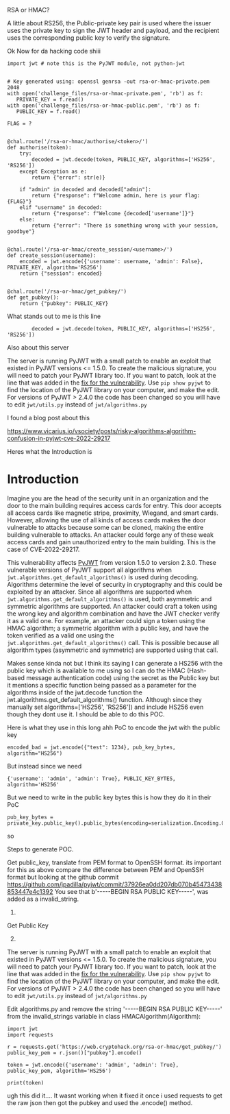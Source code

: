 

RSA or HMAC? 


A little about RS256, the Public-private key pair is used where the issuer uses the private key to sign the JWT header and payload, and the recipient uses the corresponding public key to verify the signature.

Ok Now for da hacking code shiii


```
import jwt # note this is the PyJWT module, not python-jwt


# Key generated using: openssl genrsa -out rsa-or-hmac-private.pem 2048
with open('challenge_files/rsa-or-hmac-private.pem', 'rb') as f:
   PRIVATE_KEY = f.read()
with open('challenge_files/rsa-or-hmac-public.pem', 'rb') as f:
   PUBLIC_KEY = f.read()

FLAG = ?


@chal.route('/rsa-or-hmac/authorise/<token>/')
def authorise(token):
    try:
        decoded = jwt.decode(token, PUBLIC_KEY, algorithms=['HS256', 'RS256'])
    except Exception as e:
        return {"error": str(e)}

    if "admin" in decoded and decoded["admin"]:
        return {"response": f"Welcome admin, here is your flag: {FLAG}"}
    elif "username" in decoded:
        return {"response": f"Welcome {decoded['username']}"}
    else:
        return {"error": "There is something wrong with your session, goodbye"}


@chal.route('/rsa-or-hmac/create_session/<username>/')
def create_session(username):
    encoded = jwt.encode({'username': username, 'admin': False}, PRIVATE_KEY, algorithm='RS256')
    return {"session": encoded}


@chal.route('/rsa-or-hmac/get_pubkey/')
def get_pubkey():
    return {"pubkey": PUBLIC_KEY}
```


What stands out to me is this line 

```
        decoded = jwt.decode(token, PUBLIC_KEY, algorithms=['HS256', 'RS256'])
```

Also about this server

The server is running PyJWT with a small patch to enable an exploit that existed in PyJWT versions <= 1.5.0. To create the malicious signature, you will need to patch your PyJWT library too. If you want to patch, look at the line that was added in the [fix for the vulnerability](https://github.com/jpadilla/pyjwt/commit/37926ea0dd207db070b45473438853447e4c1392). Use `pip show pyjwt` to find the location of the PyJWT library on your computer, and make the edit. For versions of PyJWT > 2.4.0 the code has been changed so you will have to edit `jwt/utils.py` instead of `jwt/algorithms.py`


I found a blog post about this


https://www.vicarius.io/vsociety/posts/risky-algorithms-algorithm-confusion-in-pyjwt-cve-2022-29217


Heres what the Introduction is

# Introduction

Imagine you are the head of the security unit in an organization and the door to the main building requires access cards for entry. This door accepts all access cards like magnetic stripe, proximity, Wiegand, and smart cards. However, allowing the use of all kinds of access cards makes the door vulnerable to attacks because some can be cloned, making the entire building vulnerable to attacks. An attacker could forge any of these weak access cards and gain unauthorized entry to the main building. This is the case of CVE-2022-29217.

This vulnerability affects [PyJWT](https://pypi.org/project/PyJWT/) from version 1.5.0 to version 2.3.0. These vulnerable versions of PyJWT support all algorithms when `jwt.algorithms.get_default_algorithms()` is used during decoding. Algorithms determine the level of security in cryptography and this could be exploited by an attacker. Since all algorithms are supported when `jwt.algorithms.get_default_algorithms()` is used, both asymmetric and symmetric algorithms are supported. An attacker could craft a token using the wrong key and algorithm combination and have the JWT checker verify it as a valid one. For example, an attacker could sign a token using the HMAC algorithm; a symmetric algorithm with a public key, and have the token verified as a valid one using the `jwt.algorithms.get_default_algorithms()` call. This is possible because all algorithm types (asymmetric and symmetric) are supported using that call.


Makes sense kinda not but I think its saying I can generate a HS256 with the public key which is available to me using so I can do the HMAC (Hash-based message authentication code) using the secret as the Public key but it mentions a specific function being passed as a parameter for the algorithms inside of the jwt.decode function the jwt.algorithms.get_default_algorithms()  function. Although since they manually set algorithms=['HS256', 'RS256']) and include HS256 even though they dont use it. I should be able to do this POC.

Here is what they use in this long ahh PoC to encode the jwt with the public key

```
encoded_bad = jwt.encode({"test": 1234}, pub_key_bytes, algorithm="HS256")
```

But instead since we need 

```
{'username': 'admin', 'admin': True}, PUBLIC_KEY_BYTES, algorithm='HS256'
```

But we need to write in the public key bytes this is how they do it in their PoC

```
pub_key_bytes = private_key.public_key().public_bytes(encoding=serialization.Encoding.OpenSSH,format=serialization.PublicFormat.OpenSSH)
```

so 




Steps to generate POC.


Get public_key, translate from PEM format to OpenSSH format. its important for this as above compare the difference between PEM and OpenSSH format but looking at the github commit 
https://github.com/jpadilla/pyjwt/commit/37926ea0dd207db070b45473438853447e4c1392 
You see that             b'-----BEGIN RSA PUBLIC KEY-----', was added as a invalid_string.


1.
Get Public Key 

2.
The server is running PyJWT with a small patch to enable an exploit that existed in PyJWT versions <= 1.5.0. To create the malicious signature, you will need to patch your PyJWT library too. If you want to patch, look at the line that was added in the [fix for the vulnerability](https://github.com/jpadilla/pyjwt/commit/37926ea0dd207db070b45473438853447e4c1392). Use `pip show pyjwt` to find the location of the PyJWT library on your computer, and make the edit. For versions of PyJWT > 2.4.0 the code has been changed so you will have to edit `jwt/utils.py` instead of `jwt/algorithms.py`

Edit algorithms.py and remove the string  '-----BEGIN RSA PUBLIC KEY-----'  from the invalid_strings variable in  class HMACAlgorithm(Algorithm):

```
import jwt
import requests

r = requests.get('https://web.cryptohack.org/rsa-or-hmac/get_pubkey/')
public_key_pem = r.json()["pubkey"].encode()

token = jwt.encode({'username': 'admin', 'admin': True}, public_key_pem, algorithm='HS256')

print(token)
```


ugh this did it.... It wasnt working when it fixed it once i used requests to get the raw json then got the pubkey and used the .encode() method. 

